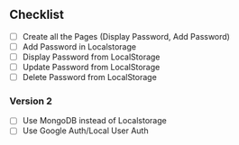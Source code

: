## Checklist
- [ ] Create all the Pages (Display Password, Add Password)
- [ ] Add Password in Localstorage
- [ ] Display Password from LocalStorage
- [ ] Update Password from LocalStorage
- [ ] Delete Password from LocalStorage

### Version 2
- [ ] Use MongoDB instead of Localstorage
- [ ] Use Google Auth/Local User Auth